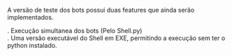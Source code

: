 A versão de teste dos bots possui duas features que ainda serão implementados.

. Execução simultanea dos bots (Pelo Shell.py) <br/>
. Uma versão executável do Shell em EXE, permitindo a execução sem ter o python instalado.
